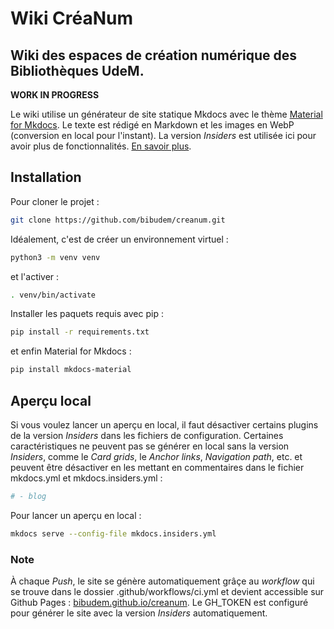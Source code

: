 # Wiki CréaNum
## Wiki des espaces de création numérique des Bibliothèques UdeM. 
**WORK IN PROGRESS**

Le wiki utilise un générateur de site statique Mkdocs avec le thème [Material for Mkdocs](https://github.com/squidfunk/mkdocs-material). Le texte est rédigé en Markdown et les images en WebP (conversion en local pour l'instant). La version *Insiders* est utilisée ici pour avoir plus de fonctionnalités. [En savoir plus](https://squidfunk.github.io/mkdocs-material/insiders/).

## Installation 

Pour cloner le projet : 
``` sh
git clone https://github.com/bibudem/creanum.git
```

Idéalement, c'est de créer un environnement virtuel : 
``` sh
python3 -m venv venv
```

et l'activer :
``` sh
. venv/bin/activate 
```

Installer les paquets requis avec pip : 
``` sh
pip install -r requirements.txt
```

et enfin Material for Mkdocs :
``` sh
pip install mkdocs-material
```

## Aperçu local

Si vous voulez lancer un aperçu en local, il faut désactiver certains plugins de la version *Insiders* dans les fichiers de configuration. Certaines caractéristiques ne peuvent pas se générer en local sans la version *Insiders*, comme le *Card grids*, le *Anchor links*, *Navigation path*, etc. et peuvent être désactiver en les mettant en commentaires dans le fichier mkdocs.yml et mkdocs.insiders.yml :

``` yaml
# - blog
```

Pour lancer un aperçu en local : 
``` sh
mkdocs serve --config-file mkdocs.insiders.yml
```

### Note
À chaque *Push*, le site se génère automatiquement grâçe au *workflow* qui se trouve dans le dossier .github/workflows/ci.yml
et devient accessible sur Github Pages : [bibudem.github.io/creanum](https://bibudem.github.io/creanum). Le GH_TOKEN est configuré pour générer le site avec la version *Insiders* automatiquement.


